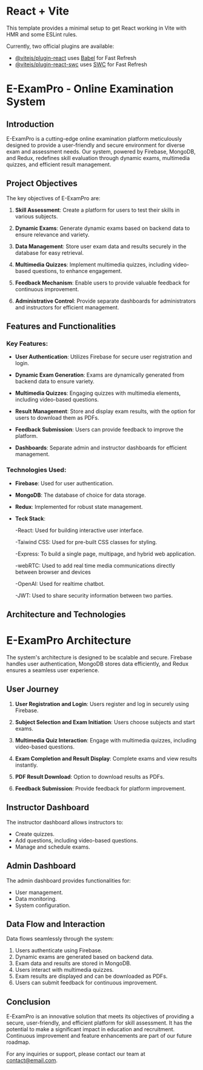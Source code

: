 # React + Vite

This template provides a minimal setup to get React working in Vite with HMR and some ESLint rules.

Currently, two official plugins are available:

- [@vitejs/plugin-react](https://github.com/vitejs/vite-plugin-react/blob/main/packages/plugin-react/README.md) uses [Babel](https://babeljs.io/) for Fast Refresh
- [@vitejs/plugin-react-swc](https://github.com/vitejs/vite-plugin-react-swc) uses [SWC](https://swc.rs/) for Fast Refresh

# E-ExamPro - Online Examination System

## Introduction

E-ExamPro is a cutting-edge online examination platform meticulously designed to provide a user-friendly and secure environment for diverse exam and assessment needs. Our system, powered by Firebase, MongoDB, and Redux, redefines skill evaluation through dynamic exams, multimedia quizzes, and efficient result management.

## Project Objectives

The key objectives of E-ExamPro are:

1. **Skill Assessment**: Create a platform for users to test their skills in various subjects.

2. **Dynamic Exams**: Generate dynamic exams based on backend data to ensure relevance and variety.

3. **Data Management**: Store user exam data and results securely in the database for easy retrieval.

4. **Multimedia Quizzes**: Implement multimedia quizzes, including video-based questions, to enhance engagement.

5. **Feedback Mechanism**: Enable users to provide valuable feedback for continuous improvement.

6. **Administrative Control**: Provide separate dashboards for administrators and instructors for efficient management.

## Features and Functionalities

### Key Features:

- **User Authentication**: Utilizes Firebase for secure user registration and login.

- **Dynamic Exam Generation**: Exams are dynamically generated from backend data to ensure variety.

- **Multimedia Quizzes**: Engaging quizzes with multimedia elements, including video-based questions.

- **Result Management**: Store and display exam results, with the option for users to download them as PDFs.

- **Feedback Submission**: Users can provide feedback to improve the platform.

- **Dashboards**: Separate admin and instructor dashboards for efficient management.

### Technologies Used:

- **Firebase**: Used for user authentication.

- **MongoDB**: The database of choice for data storage.

- **Redux**: Implemented for robust state management.

- **Teck Stack**:

  -React: Used for building interactive user interface.

  -Taiwind CSS: Used for pre-built CSS classes for styling.

  -Express: To build a single page, multipage, and hybrid web application.

  -webRTC: Used to add real time media communications directly between browser and devices

  -OpenAI: Used for realtime chatbot.

  -JWT: Used to share security information between two parties.

## Architecture and Technologies

# E-ExamPro Architecture

The system's architecture is designed to be scalable and secure. Firebase handles user authentication, MongoDB stores data efficiently, and Redux ensures a seamless user experience.

## User Journey

1. **User Registration and Login**: Users register and log in securely using Firebase.

2. **Subject Selection and Exam Initiation**: Users choose subjects and start exams.

3. **Multimedia Quiz Interaction**: Engage with multimedia quizzes, including video-based questions.

4. **Exam Completion and Result Display**: Complete exams and view results instantly.

5. **PDF Result Download**: Option to download results as PDFs.

6. **Feedback Submission**: Provide feedback for platform improvement.

## Instructor Dashboard

The instructor dashboard allows instructors to:

- Create quizzes.
- Add questions, including video-based questions.
- Manage and schedule exams.

## Admin Dashboard

The admin dashboard provides functionalities for:

- User management.
- Data monitoring.
- System configuration.

## Data Flow and Interaction

Data flows seamlessly through the system:

1. Users authenticate using Firebase.
2. Dynamic exams are generated based on backend data.
3. Exam data and results are stored in MongoDB.
4. Users interact with multimedia quizzes.
5. Exam results are displayed and can be downloaded as PDFs.
6. Users can submit feedback for continuous improvement.

## Conclusion

E-ExamPro is an innovative solution that meets its objectives of providing a secure, user-friendly, and efficient platform for skill assessment. It has the potential to make a significant impact in education and recruitment. Continuous improvement and feature enhancements are part of our future roadmap.

For any inquiries or support, please contact our team at [contact@email.com](mailto:contact@email.com).
